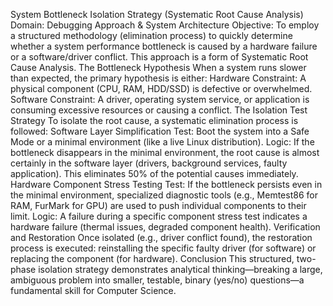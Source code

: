 System Bottleneck Isolation Strategy (Systematic Root Cause Analysis)
​Domain: Debugging Approach & System Architecture
Objective: To employ a structured methodology (elimination process) to quickly determine whether a system performance bottleneck is caused by a hardware failure or a software/driver conflict. This approach is a form of Systematic Root Cause Analysis.
​The Bottleneck Hypothesis
When a system runs slower than expected, the primary hypothesis is either:
Hardware Constraint: A physical component (CPU, RAM, HDD/SSD) is defective or overwhelmed.
Software Constraint: A driver, operating system service, or application is consuming excessive resources or causing a conflict.
​The Isolation Test Strategy
To isolate the root cause, a systematic elimination process is followed:
​Software Layer Simplification
Test: Boot the system into a Safe Mode or a minimal environment (like a live Linux distribution).
Logic: If the bottleneck disappears in the minimal environment, the root cause is almost certainly in the software layer (drivers, background services, faulty application). This eliminates 50% of the potential causes immediately.
​Hardware Component Stress Testing
Test: If the bottleneck persists even in the minimal environment, specialized diagnostic tools (e.g., Memtest86 for RAM, FurMark for GPU) are used to push individual components to their limit.
Logic: A failure during a specific component stress test indicates a hardware failure (thermal issues, degraded component health).
​Verification and Restoration
Once isolated (e.g., driver conflict found), the restoration process is executed: reinstalling the specific faulty driver (for software) or replacing the component (for hardware).
​Conclusion
This structured, two-phase isolation strategy demonstrates analytical thinking—breaking a large, ambiguous problem into smaller, testable, binary (yes/no) questions—a fundamental skill for Computer Science.
